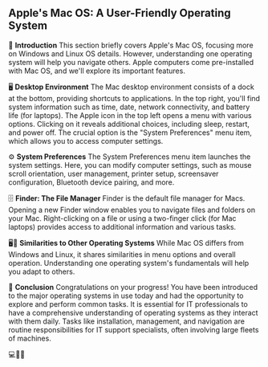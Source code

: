 ## Apple's Mac OS: A User-Friendly Operating System

🍎 **Introduction**
This section briefly covers Apple's Mac OS, focusing more on Windows and Linux OS details. However, understanding one operating system will help you navigate others. Apple computers come pre-installed with Mac OS, and we'll explore its important features.

🖥️ **Desktop Environment**
The Mac desktop environment consists of a dock at the bottom, providing shortcuts to applications. In the top right, you'll find system information such as time, date, network connectivity, and battery life (for laptops). The Apple icon in the top left opens a menu with various options. Clicking on it reveals additional choices, including sleep, restart, and power off. The crucial option is the "System Preferences" menu item, which allows you to access computer settings.

⚙️ **System Preferences**
The System Preferences menu item launches the system settings. Here, you can modify computer settings, such as mouse scroll orientation, user management, printer setup, screensaver configuration, Bluetooth device pairing, and more.

🗄️ **Finder: The File Manager**
Finder is the default file manager for Macs. Opening a new Finder window enables you to navigate files and folders on your Mac. Right-clicking on a file or using a two-finger click (for Mac laptops) provides access to additional information and various tasks.

🖥️📂 **Similarities to Other Operating Systems**
While Mac OS differs from Windows and Linux, it shares similarities in menu options and overall operation. Understanding one operating system's fundamentals will help you adapt to others.

👏 **Conclusion**
Congratulations on your progress! You have been introduced to the major operating systems in use today and had the opportunity to explore and perform common tasks. It is essential for IT professionals to have a comprehensive understanding of operating systems as they interact with them daily. Tasks like installation, management, and navigation are routine responsibilities for IT support specialists, often involving large fleets of machines.

💻🐧🍎